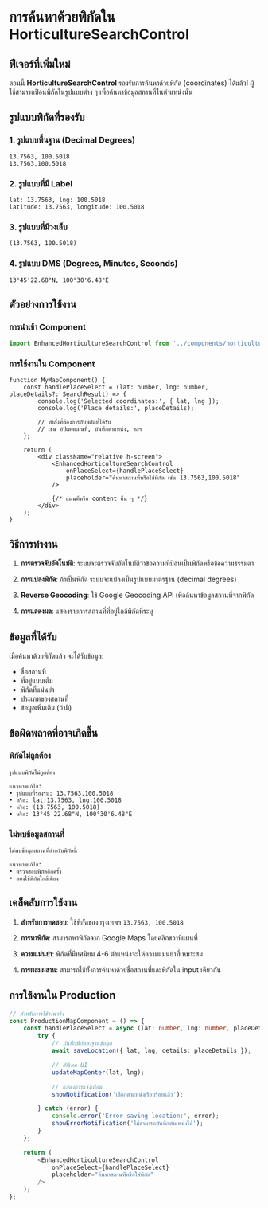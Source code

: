 # การค้นหาด้วยพิกัดใน HorticultureSearchControl

## ฟีเจอร์ที่เพิ่มใหม่

ตอนนี้ **HorticultureSearchControl** รองรับการค้นหาด้วยพิกัด (coordinates) ได้แล้ว! ผู้ใช้สามารถป้อนพิกัดในรูปแบบต่าง ๆ เพื่อค้นหาข้อมูลสถานที่ในตำแหน่งนั้น

## รูปแบบพิกัดที่รองรับ

### 1. รูปแบบพื้นฐาน (Decimal Degrees)

```
13.7563, 100.5018
13.7563,100.5018
```

### 2. รูปแบบที่มี Label

```
lat: 13.7563, lng: 100.5018
latitude: 13.7563, longitude: 100.5018
```

### 3. รูปแบบที่มีวงเล็บ

```
(13.7563, 100.5018)
```

### 4. รูปแบบ DMS (Degrees, Minutes, Seconds)

```
13°45'22.68"N, 100°30'6.48"E
```

## ตัวอย่างการใช้งาน

### การนำเข้า Component

```typescript
import EnhancedHorticultureSearchControl from '../components/horticulture/HorticultureSearchControl';
```

### การใช้งานใน Component

```tsx
function MyMapComponent() {
    const handlePlaceSelect = (lat: number, lng: number, placeDetails?: SearchResult) => {
        console.log('Selected coordinates:', { lat, lng });
        console.log('Place details:', placeDetails);

        // ทำสิ่งที่ต้องการกับพิกัดที่ได้รับ
        // เช่น อัปเดตแผนที่, บันทึกตำแหน่ง, ฯลฯ
    };

    return (
        <div className="relative h-screen">
            <EnhancedHorticultureSearchControl
                onPlaceSelect={handlePlaceSelect}
                placeholder="ค้นหาสถานที่หรือใส่พิกัด เช่น 13.7563,100.5018"
            />

            {/* แผนที่หรือ content อื่น ๆ */}
        </div>
    );
}
```

## วิธีการทำงาน

1. **การตรวจจับอัตโนมัติ**: ระบบจะตรวจจับอัตโนมัติว่าข้อความที่ป้อนเป็นพิกัดหรือข้อความธรรมดา

2. **การแปลงพิกัด**: ถ้าเป็นพิกัด ระบบจะแปลงเป็นรูปแบบมาตรฐาน (decimal degrees)

3. **Reverse Geocoding**: ใช้ Google Geocoding API เพื่อค้นหาข้อมูลสถานที่จากพิกัด

4. **การแสดงผล**: แสดงรายการสถานที่ที่อยู่ใกล้พิกัดที่ระบุ

## ข้อมูลที่ได้รับ

เมื่อค้นหาด้วยพิกัดแล้ว จะได้รับข้อมูล:

- ชื่อสถานที่
- ที่อยู่แบบเต็ม
- พิกัดที่แม่นยำ
- ประเภทของสถานที่
- ข้อมูลเพิ่มเติม (ถ้ามี)

## ข้อผิดพลาดที่อาจเกิดขึ้น

### พิกัดไม่ถูกต้อง

```
รูปแบบพิกัดไม่ถูกต้อง

แนวทางแก้ไข:
• รูปแบบที่รองรับ: 13.7563,100.5018
• หรือ: lat:13.7563, lng:100.5018
• หรือ: (13.7563, 100.5018)
• หรือ: 13°45'22.68"N, 100°30'6.48"E
```

### ไม่พบข้อมูลสถานที่

```
ไม่พบข้อมูลสถานที่สำหรับพิกัดนี้

แนวทางแก้ไข:
• ตรวจสอบพิกัดอีกครั้ง
• ลองใช้พิกัดใกล้เคียง
```

## เคล็ดลับการใช้งาน

1. **สำหรับการทดสอบ**: ใช้พิกัดของกรุงเทพฯ `13.7563, 100.5018`

2. **การหาพิกัด**: สามารถหาพิกัดจาก Google Maps โดยคลิกขวาที่แผนที่

3. **ความแม่นยำ**: พิกัดที่มีทศนิยม 4-6 ตำแหน่งจะให้ความแม่นยำที่เหมาะสม

4. **การผสมผสาน**: สามารถใช้ทั้งการค้นหาด้วยชื่อสถานที่และพิกัดใน input เดียวกัน

## การใช้งานใน Production

```typescript
// สำหรับการใช้งานจริง
const ProductionMapComponent = () => {
    const handlePlaceSelect = async (lat: number, lng: number, placeDetails?: SearchResult) => {
        try {
            // บันทึกพิกัดลงฐานข้อมูล
            await saveLocation({ lat, lng, details: placeDetails });

            // อัปเดต UI
            updateMapCenter(lat, lng);

            // แสดงการแจ้งเตือน
            showNotification('เลือกตำแหน่งเรียบร้อยแล้ว');

        } catch (error) {
            console.error('Error saving location:', error);
            showErrorNotification('ไม่สามารถบันทึกตำแหน่งได้');
        }
    };

    return (
        <EnhancedHorticultureSearchControl
            onPlaceSelect={handlePlaceSelect}
            placeholder="ค้นหาสถานที่หรือใส่พิกัด"
        />
    );
};
```
